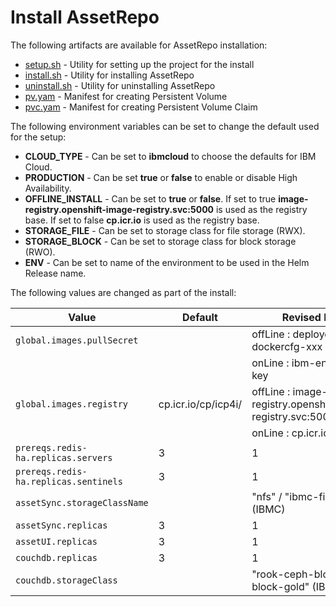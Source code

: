 # Install AssetRepo

The following artifacts are available for AssetRepo installation:

- [setup.sh](./setup.sh) - Utility for setting up the project for the install
- [install.sh](./install.sh) - Utility for installing AssetRepo
- [uninstall.sh](./uninstall.sh) - Utility for uninstalling AssetRepo
- [pv.yam](./pv.yaml) - Manifest for creating Persistent Volume
- [pvc.yam](./pvc.yaml) - Manifest for creating Persistent Volume Claim

The following environment variables can be set to change the default used for the setup:

* **CLOUD_TYPE** - Can be set to **ibmcloud** to choose the defaults for IBM Cloud.
* **PRODUCTION** - Can be set **true** or **false** to enable or disable High Availability.
* **OFFLINE_INSTALL** - Can be set to **true** or **false**. If set to true **image-registry.openshift-image-registry.svc:5000** is used as the registry base. If set to false **cp.icr.io** is used as the registry base.
* **STORAGE_FILE** - Can be set to storage class for file storage (RWX).
* **STORAGE_BLOCK** - Can be set to storage class for block storage (RWO).
* **ENV** - Can be set to name of the environment to be used in the Helm Release name.

The following values are changed as part of the install:

| Value                                                 | Default              | Revised Default                              |
|-------------------------------------------------------|----------------------|----------------------------------------------|
| `global.images.pullSecret`                            |                      | offLine : deployer-dockercfg-xxx             |
|                                                       |                      | onLine  : ibm-entitlement-key                |
| `global.images.registry  `                            | cp.icr.io/cp/icp4i/  | offLine : image-registry.openshift-image-registry.svc:5000/integration  |
|                                                       |                      | onLine  : cp.icr.io/cp/icp4i/                |
| `prereqs.redis-ha.replicas.servers`                   | 3                    | 1                                            |
| `prereqs.redis-ha.replicas.sentinels`                 | 3                    | 1                                            |
| `assetSync.storageClassName`                          |                      | "nfs" / "ibmc-file-gold" (IBMC)              |
| `assetSync.replicas`                                  | 3                    | 1                                            |
| `assetUI.replicas`                                    | 3                    | 1                                            |
| `couchdb.replicas`                                    | 3                    | 1                                            |
| `couchdb.storageClass`                                |                      | "rook-ceph-block" / "ibmc-block-gold" (IBMC) |
